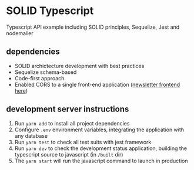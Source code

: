# SOLID Typescript
Typescript API example including SOLID principles, Sequelize, Jest and nodemailer

## dependencies
- SOLID archictecture development with best practices
- Sequelize schema-based
- Code-first approach
- Enabled CORS to a single front-end application (<a href="https://github.com/gabtonete/frontend-newsletter-nextjs">newsletter frontend here</a>)

## development server instructions
1. Run `yarn add` to install all project dependencies
2. Configure `.env` environment variables, integrating the application with any database
3. Run `yarn test` to check all test suits with jest framework
4. Run `yarn dev` to check the development status application, building the typescript source to javascript (in `/built` dir)
5. The `yarn start` will run the javascript command to launch in production
